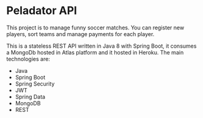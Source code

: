 # Peladator API

This project is to manage funny soccer matches. You can register new players, sort teams and manage payments for each player.

This is a stateless REST API written in Java 8 with Spring Boot, it consumes a MongoDb hosted in Atlas platform and it hosted in Heroku. The main technologies are:

* Java
* Spring Boot
* Spring Security
* JWT
* Spring Data
* MongoDB
* REST

